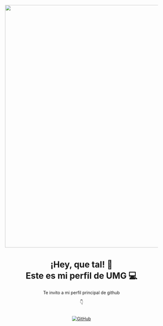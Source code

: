<div id="header" align="center">
  <img src="https://github.com/danielumg22-269/danielumg22-269/blob/main/bannerUMG.png" width="800"/>
</div>
<h1 id="welcome" align="center">
  ¡Hey, que tal! 👋<br>
  Este es mi perfil de UMG 💻
</h1>

<div id="badges" align="center">
<p>Te invito a mi perfil principal de github</p>
<span>👇</span>
<br><br>

[![GitHub](https://img.shields.io/badge/GitHub-100000?style=for-the-badge&logo=github&logoColor=white)](https://github.com/Noriega402/)

</div>
